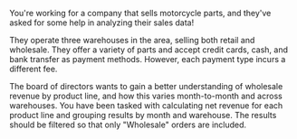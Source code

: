 You're working for a company that sells motorcycle parts, and they've asked for some help in analyzing their sales data!

They operate three warehouses in the area, selling both retail and wholesale. They offer a variety of parts and accept credit cards, cash, and bank transfer as payment methods. However, each payment type incurs a different fee.

The board of directors wants to gain a better understanding of wholesale revenue by product line, and how this varies month-to-month and across warehouses. You have been tasked with calculating net revenue for each product line and grouping results by month and warehouse. The results should be filtered so that only "Wholesale" orders are included.
